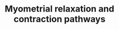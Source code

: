 ---
annotations:
- id: CL:0000192
  parent: native cell
  type: Cell Type Ontology
  value: smooth muscle cell
- id: PW:0000003
  parent: signaling pathway
  type: Pathway Ontology
  value: signaling pathway
authors:
- Nsalomonis
- MaintBot
- AlexanderPico
- Thomas
- Khanspers
- MartijnVanIersel
- Egonw
- Mkutmon
- Fehrhart
- Eweitz
citedin:
- link: PMC9664052
  title: Systems biology approach reveals a common molecular basis for COVID-19 and
    non-alcoholic fatty liver disease (NAFLD) (2022)
- link: 10.1016/j.compbiomed.2014.12.003
  title: Integrative epigenetic profiling analysis identifies DNA methylation changes
    associated with chronic alcohol consumption (2015)
description: 'This pathway illustrates signaling networks implicated in uterine muscle
  contraction at labor and quiescence throughout gestation (pregnancy). The muscle
  of the uterus, responsible for contractile activity is the myometrium. Genes in
  this pathway are either transcribed in myometrial muscle cells or act upon the myometrium
  to regulate contraction. The left half of this pathway illustrates pathways of myometrial
  relaxation that are active throughout normal gestation. These signaling events act
  to suppress coordinated contractions to prevent the early onset of labor at term,
  largely via activation of the adenylyl-cyclase thrhough G-protein coupled receptors.
  On the right side of this pathway are signaling componets involved in the activation
  of uterine contractions at labor, in particular, activation of calcium mobilization
  via Oxytocin mediated binding to the Oxytocin G-protein coupled receptor. Additional
  genes implicated in this pathway, based on microarray expression profiling of gestation,
  term and postpartum of term mice are also included (e.g., Guca2b, Rdc1, Edg2) have
  also been included. For a detailed description of this pathway see: http://genomebiology.com/2005/6/2/R12.    Proteins
  on this pathway have targeted assays available via the [https://assays.cancer.gov/available_assays?wp_id=WP289
  CPTAC Assay Portal]'
last-edited: 2023-04-21
ndex: fc4a9689-8b60-11eb-9e72-0ac135e8bacf
organisms:
- Homo sapiens
redirect_from:
- /index.php/Pathway:WP289
- /instance/WP289
- /instance/WP289_r126283
revision: r126283
schema-jsonld:
- '@context': https://schema.org/
  '@id': https://wikipathways.github.io/pathways/WP289.html
  '@type': Dataset
  creator:
    '@type': Organization
    name: WikiPathways
  description: 'This pathway illustrates signaling networks implicated in uterine
    muscle contraction at labor and quiescence throughout gestation (pregnancy). The
    muscle of the uterus, responsible for contractile activity is the myometrium.
    Genes in this pathway are either transcribed in myometrial muscle cells or act
    upon the myometrium to regulate contraction. The left half of this pathway illustrates
    pathways of myometrial relaxation that are active throughout normal gestation.
    These signaling events act to suppress coordinated contractions to prevent the
    early onset of labor at term, largely via activation of the adenylyl-cyclase thrhough
    G-protein coupled receptors. On the right side of this pathway are signaling componets
    involved in the activation of uterine contractions at labor, in particular, activation
    of calcium mobilization via Oxytocin mediated binding to the Oxytocin G-protein
    coupled receptor. Additional genes implicated in this pathway, based on microarray
    expression profiling of gestation, term and postpartum of term mice are also included
    (e.g., Guca2b, Rdc1, Edg2) have also been included. For a detailed description
    of this pathway see: http://genomebiology.com/2005/6/2/R12.    Proteins on this
    pathway have targeted assays available via the [https://assays.cancer.gov/available_assays?wp_id=WP289
    CPTAC Assay Portal]'
  keywords:
  - ACTA1
  - ACTA2
  - ACTB
  - ACTC
  - ACTG1
  - ADCY1
  - ADCY2
  - ADCY3
  - ADCY4
  - ADCY5
  - ADCY6
  - ADCY7
  - ADCY8
  - ADCY9
  - ADM
  - ADMR
  - ADP
  - ARRB1
  - ARRB2
  - ATF1
  - ATF2
  - ATF3
  - ATF4
  - ATF5
  - ATP
  - ATP2A2
  - ATP2A3
  - CACNB3
  - CALCA
  - CALD1
  - CALM1
  - CALM2
  - CALM3
  - CAMK2A
  - CAMK2B
  - CAMK2D
  - CAMK2G
  - CMKOR1
  - CNN1
  - CNN2
  - CORIN
  - CREB1
  - CREB3
  - CREBL1
  - CRH
  - CRHR1
  - Cyclic AMP
  - Cyclic GMP
  - DGKZ
  - EDG2
  - ETS2
  - FOS
  - GABPA
  - GABPB2
  - GJA1
  - GNAQ
  - GNAS
  - GNB1
  - GNB2
  - GNB3
  - GNB4
  - GNB5
  - GNG11
  - GNG12
  - GNG13
  - GNG2
  - GNG3
  - GNG4
  - GNG5
  - GNG7
  - GNG8
  - GNGT1
  - GRK4
  - GRK5
  - GRK6
  - GSTO1
  - GUCA2A
  - GUCA2B
  - GUCY1A3
  - GUCY2E
  - IGFBP1
  - IGFBP2
  - IGFBP3
  - IGFBP4
  - IGFBP5
  - IGFBP6
  - IL1B
  - IL6
  - ITPR1
  - ITPR2
  - ITPR3
  - JUN
  - LGR7
  - LGR8
  - MAFF
  - MYL2
  - MYL4
  - MYLK2
  - NFKB1
  - NOS1
  - NOS3
  - OXT
  - OXTR
  - PDE4B
  - PDE4D
  - PKIA
  - PKIB
  - PKIG
  - PLCB3
  - PLCD1
  - PLCG1
  - PLCG2
  - PRKACA
  - PRKACB
  - PRKAR1A
  - PRKAR1B
  - PRKAR2A
  - PRKAR2B
  - PRKCA
  - PRKCB1
  - PRKCD
  - PRKCE
  - PRKCG
  - PRKCH
  - PRKCQ
  - PRKCZ
  - PRKD1
  - RAMP1
  - RAMP2
  - RAMP3
  - RCP9
  - RGS1
  - RGS10
  - RGS11
  - RGS14
  - RGS16
  - RGS17
  - RGS18
  - RGS19
  - RGS2
  - RGS20
  - RGS3
  - RGS4
  - RGS5
  - RGS6
  - RGS7
  - RGS9
  - RLN1
  - RYR1
  - RYR2
  - RYR3
  - SFN
  - SLC8A1
  - SP1
  - YWHAB
  - YWHAE
  - YWHAG
  - YWHAH
  - YWHAQ
  - YWHAZ
  license: CC0
  name: Myometrial relaxation and contraction pathways
seo: CreativeWork
title: Myometrial relaxation and contraction pathways
wpid: WP289
---